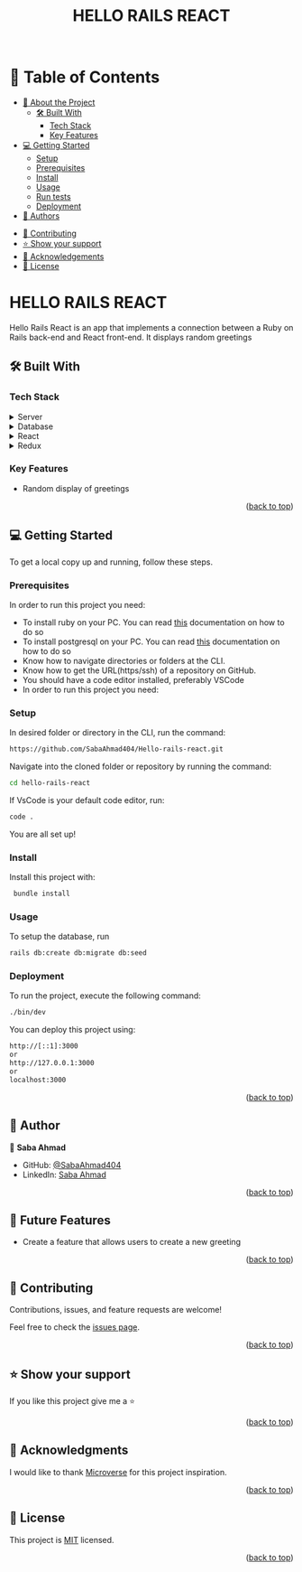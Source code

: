 <a name="readme-top" align="center"></a>

<div align="center">
  <h1>HELLO RAILS REACT</h1>
  <br/>

</div>

<!-- TABLE OF CONTENTS -->

# 📗 Table of Contents

- [📖 About the Project](#about-project)
  - [🛠 Built With](#built-with)
    - [Tech Stack](#tech-stack)
    - [Key Features](#key-features)
    <!-- - [🚀 Live Demo](#live-demo) -->
- [💻 Getting Started](#getting-started)
  - [Setup](#setup)
  - [Prerequisites](#prerequisites)
  - [Install](#install)
  - [Usage](#usage)
  - [Run tests](#run-tests)
  - [Deployment](#triangular_flag_on_post-deployment)
- [👥 Authors](#authors)
<!-- - [🔭 Future Features](#future-features) -->
- [🤝 Contributing](#contributing)
- [⭐️ Show your support](#support)
- [🙏 Acknowledgements](#acknowledgements)
- [📝 License](#license)

<!-- PROJECT DESCRIPTION -->

# HELLO RAILS REACT <a name="about-project"></a>

Hello Rails React is an app that implements a connection between a Ruby on Rails back-end and React front-end. It displays random greetings

## 🛠 Built With <a name="built-with"></a>

### Tech Stack <a name="tech-stack"></a>

<details>
  <summary>Server</summary>
  <ul>
    <li><a href="https://rubyonrails.org/">Ruby on Rails</a></li>
  </ul>
</details>

<details>
  <summary>Database</summary>
  <ul>
    <li><a href="https://www.postgresql.org/">PostgreSQL</a></li>
  </ul>
</details>
</details>

<details>
  <summary>React</summary>
  <ul>
    <li><a href="https://react.dev/">React Documentation</a></li>
  </ul>
</details>

<details>
  <summary>Redux</summary>
  <ul>
    <li><a href="https://redux.js.org/">Redux Documentation</a></li>
  </ul>
</details>
</details>

<!-- Features -->

### Key Features <a name="key-features"></a>

- Random display of greetings

<p align="right">(<a href="#readme-top">back to top</a>)</p>

<!-- LIVE DEMO -->
<!-- ## 🚀 Live Demo <a name="live-demo"></a>
[Hello Rails](#) -->
<!--
<p align="right">(<a href="#readme-top">back to top</a>)</p> -->

<!-- GETTING STARTED -->

## 💻 Getting Started <a name="getting-started"></a>

To get a local copy up and running, follow these steps.

### Prerequisites

In order to run this project you need:

- To install ruby on your PC. You can read [this](https://rubyinstaller.org/downloads/) documentation on how to do so
- To install postgresql on your PC. You can read [this](https://www.postgresql.org/) documentation on how to do so
- Know how to navigate directories or folders at the CLI.
- Know how to get the URL(https/ssh) of a repository on GitHub.
- You should have a code editor installed, preferably VSCode
- In order to run this project you need:

### Setup

In desired folder or directory in the CLI, run the command:

```sh
https://github.com/SabaAhmad404/Hello-rails-react.git
```

Navigate into the cloned folder or repository by running the command:

```sh
cd hello-rails-react
```

If VsCode is your default code editor, run:

```sh
code .
```

You are all set up!

### Install

Install this project with:

```sh
 bundle install
```

### Usage

To setup the database, run

```sh
rails db:create db:migrate db:seed
```

<!-- ### Run tests

To run tests, run the following command:

```sh
  rspec spec
``` -->

### Deployment

To run the project, execute the following command:

```sh
./bin/dev
```

You can deploy this project using:

```sh
http://[::1]:3000
or
http://127.0.0.1:3000
or
localhost:3000
```

<p align="right">(<a href="#readme-top">back to top</a>)</p>

<!-- AUTHORS -->

## 👥 Author <a name="authors"></a>

  👤 **Saba Ahmad**

- GitHub: [@SabaAhmad404](https://github.com/SabaAhmad404)
- LinkedIn: [Saba Ahmad](https://www.linkedin.com/in/saba-ahmad-97b938244/)

<p align="right">(<a href="#readme-top">back to top</a>)</p>

<!-- FUTURE FEATURES -->

## 🔭 Future Features <a name="future-features"></a>

- Create a feature that allows users to create a new greeting

<p align="right">(<a href="#readme-top">back to top</a>)</p>

<!-- CONTRIBUTING -->

## 🤝 Contributing <a name="contributing"></a>

Contributions, issues, and feature requests are welcome!

Feel free to check the [issues page](https://github.com/SabiMantock/hello-rails-react/issues).

<p align="right">(<a href="#readme-top">back to top</a>)</p>

<!-- SUPPORT -->

## ⭐️ Show your support <a name="support"></a>

If you like this project give me a ⭐

<p align="right">(<a href="#readme-top">back to top</a>)</p>

<!-- ACKNOWLEDGEMENTS -->

## 🙏 Acknowledgments <a name="acknowledgements"></a>

I would like to thank [Microverse](https://github.com/microverseinc) for this project inspiration.

<p align="right">(<a href="#readme-top">back to top</a>)</p>

<!-- LICENSE -->

## 📝 License <a name="license"></a>

This project is [MIT](./LICENSE) licensed.

<p align="right">(<a href="#readme-top">back to top</a>)</p>
